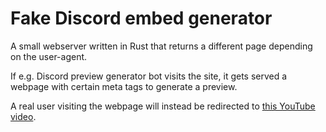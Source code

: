 # Fake Discord embed generator

A small webserver written in Rust that returns a different page depending on the user-agent.

If e.g. Discord preview generator bot visits the site, it gets served a webpage with certain meta tags to generate a preview.

A real user visiting the webpage will instead be redirected to [this YouTube video](https://www.youtube.com/watch?v=dQw4w9WgXcQ).

